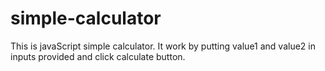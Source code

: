 # simple-calculator
This is javaScript  simple  calculator. It work by putting value1 and value2 in inputs provided and click calculate button.
